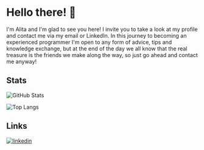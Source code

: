 
# Hello there! :star2:

I'm Alita and I'm glad to see you here! I invite you to take a look at my profile and contact me via my email or LinkedIn. In this journey to becoming an experienced programmer I'm open to any form of advice, tips and knowledge exchange, but at the end of the day we all know that the real treasure is the friends we make along the way, so just go ahead and contact me anyway! 

## Stats

![GitHub Stats](https://github-readme-stats.vercel.app/api?username=AlitaAmancio&theme=transparent&bg_color=000&border_color=30A3DC&show_icons=true&icon_color=30A3DC&title_color=E94D5F&text_color=FFF)

![Top Langs](https://github-readme-stats-git-masterrstaa-rickstaa.vercel.app/api/top-langs/?username=AlitaAmancio&layout=compact&bg_color=000&border_color=30A3DC&title_color=E94D5F&text_color=FFF)


## Links
[![linkedin](https://img.shields.io/badge/linkedin-0A66C2?style=for-the-badge&logo=linkedin&logoColor=white)](https://www.linkedin.com/in/alitaamancio/)


